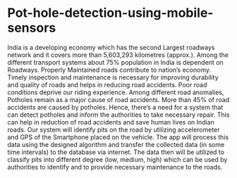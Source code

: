 # Pot-hole-detection-using-mobile-sensors
India is a developing economy which has the second Largest roadways network and it covers more than 5,603,293 kilometres (approx.). Among the different transport systems about 75% population in India is dependent on Roadways. Properly Maintained roads contribute to nation’s economy. Timely inspection and maintenance is necessary for improving durability and quality of roads and helps in reducing road accidents. Poor road conditions deprive our riding experience. Among different road anomalies, Potholes remain as a major cause of road accidents. More than 45% of road accidents are caused by potholes. Hence, there’s a need for a system that can detect potholes and inform the authorities to take necessary repair. This can help in reduction of road accidents and save human lives on Indian roads. Our system will identify pits on the road by utilizing accelerometer and GPS of the Smartphone placed on the vehicle. The app will process this data using the designed algorithm and transfer the collected data (in some time intervals) to the database via internet. The data then will be utilized to classify pits into different degree (low, medium, high) which can be used by authorities to identify and to provide necessary maintenance to the roads.
